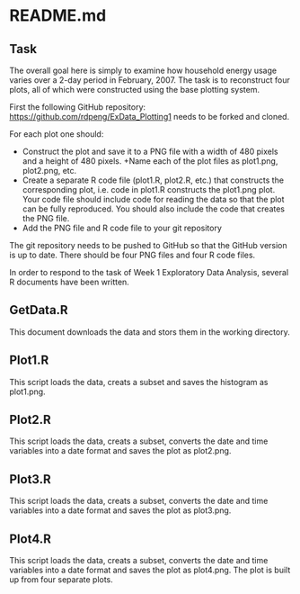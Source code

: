 # README.md

## Task
The overall goal here is simply to examine how household energy 
usage varies over a 2-day period in February, 2007. The task is 
to reconstruct four plots, all of which were constructed using the base plotting system.

First the following GitHub repository: https://github.com/rdpeng/ExData_Plotting1
needs to be forked and cloned.

For each plot one should:
+ Construct the plot and save it to a PNG file with a width of 480 pixels and a height of 480 pixels.
 +Name each of the plot files as plot1.png, plot2.png, etc.
+ Create a separate R code file (plot1.R, plot2.R, etc.) that constructs the corresponding plot, i.e. code in plot1.R constructs the plot1.png plot. Your code file should include code for reading the data so that the plot can be fully reproduced. You should also include the code that creates the PNG file.
+ Add the PNG file and R code file to your git repository

The git repository needs to be pushed to GitHub so that the GitHub version is up to date. There should be four PNG files and four R code files.



In order to respond to the task of Week 1 Exploratory Data Analysis,
several R documents have been written.

## GetData.R
This document downloads the data and stors them in the working directory.

## Plot1.R
This script loads the data, creats a subset and saves the histogram as plot1.png.

## Plot2.R
This script loads the data, creats a subset, converts the date and time
variables into a date format and saves the plot as plot2.png.

## Plot3.R
This script loads the data, creats a subset, converts the date and time
variables into a date format and saves the plot as plot3.png.

## Plot4.R
This script loads the data, creats a subset, converts the date and time
variables into a date format and saves the plot as plot4.png.
The plot is built up from four separate plots.